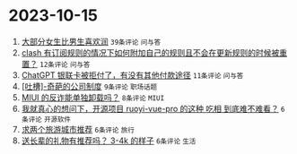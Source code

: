 # 2023-10-15

1. [大部分女生比男生喜欢润](https://www.v2ex.com/t/982075) `39条评论` `问与答`
1. [clash 有订阅规则的情况下如何附加自己的规则且不会在更新规则的时候被重置？](https://www.v2ex.com/t/982082) `12条评论` `问与答`
1. [ChatGPT 银联卡被拒付了，有没有其他付款途径](https://www.v2ex.com/t/982070) `11条评论` `问与答`
1. [[吐槽]-奇葩的公司制度](https://www.v2ex.com/t/982067) `9条评论` `职场话题`
1. [MIUI 的反诈能单独卸载吗？](https://www.v2ex.com/t/982068) `8条评论` `MIUI`
1. [我就真心的想问下，开源项目 ruoyi-vue-pro 的这种 吃相 到底难不难看？](https://www.v2ex.com/t/982093) `6条评论` `开源软件`
1. [求两个旅游城市推荐](https://www.v2ex.com/t/982081) `6条评论` `旅行`
1. [送长辈的礼物有推荐吗？ 3-4k 的样子](https://www.v2ex.com/t/982069) `6条评论` `生活`
